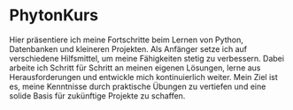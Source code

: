 # PhytonKurs

Hier präsentiere ich meine Fortschritte beim Lernen von Python, Datenbanken und kleineren Projekten. Als Anfänger setze ich auf verschiedene Hilfsmittel, um meine Fähigkeiten stetig zu verbessern. Dabei arbeite ich Schritt für Schritt an meinen eigenen Lösungen, lerne aus Herausforderungen und entwickle mich kontinuierlich weiter. Mein Ziel ist es, meine Kenntnisse durch praktische Übungen zu vertiefen und eine solide Basis für zukünftige Projekte zu schaffen.